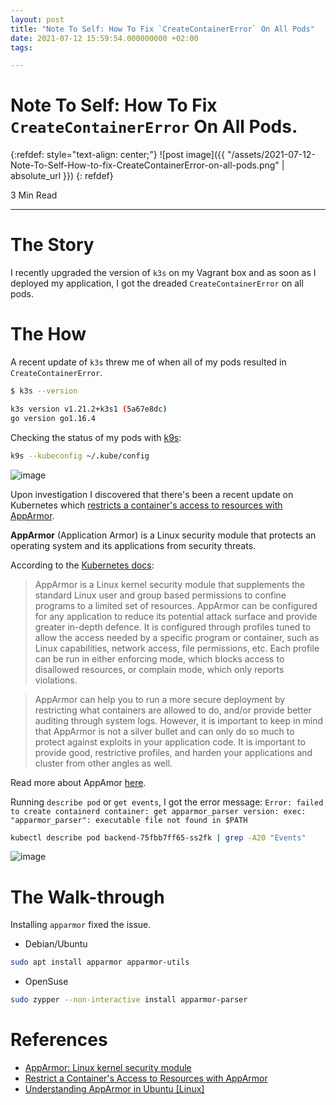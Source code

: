 ```yaml
---
layout: post
title: "Note To Self: How To Fix `CreateContainerError` On All Pods"
date: 2021-07-12 15:59:54.000000000 +02:00
tags:

---
```

# Note To Self: How To Fix `CreateContainerError` On All Pods.

{:refdef: style="text-align: center;"}
![post image]({{ "/assets/2021-07-12-Note-To-Self-How-to-fix-CreateContainerError-on-all-pods.png" | absolute_url }})
{: refdef}

3 Min Read

-----------------------------------------------------------------------------------------

# The Story

I recently upgraded the version of `k3s` on my Vagrant box and as soon as I deployed my application, I got the dreaded `CreateContainerError` on all pods.

# The How

A recent update of `k3s` threw me of when all of my pods resulted in `CreateContainerError`. 

```bash
$ k3s --version

k3s version v1.21.2+k3s1 (5a67e8dc)
go version go1.16.4
```

Checking the status of my pods with [k9s](https://github.com/derailed/k9s):
```bash
k9s --kubeconfig ~/.kube/config
```

![image](https://user-images.githubusercontent.com/7910856/125294488-9864c200-e324-11eb-9f0f-b15d1aa578e3.png)

Upon investigation I discovered that there's been a recent update on Kubernetes which [restricts a container's access to resources with AppArmor](https://kubernetes.io/docs/tutorials/clusters/apparmor/).

**AppArmor** (Application Armor) is a Linux security module that protects an operating system and its applications from security threats.

According to the [Kubernetes docs](https://kubernetes.io/docs/tutorials/clusters/apparmor/):
> AppArmor is a Linux kernel security module that supplements the standard Linux user and group based permissions to confine programs to a limited set of resources. AppArmor can be configured for any application to reduce its potential attack surface and provide greater in-depth defence. It is configured through profiles tuned to allow the access needed by a specific program or container, such as Linux capabilities, network access, file permissions, etc. Each profile can be run in either enforcing mode, which blocks access to disallowed resources, or complain mode, which only reports violations.

>AppArmor can help you to run a more secure deployment by restricting what containers are allowed to do, and/or provide better auditing through system logs. However, it is important to keep in mind that AppArmor is not a silver bullet and can only do so much to protect against exploits in your application code. It is important to provide good, restrictive profiles, and harden your applications and cluster from other angles as well.

Read more about AppAmor [here](#references).

Running `describe pod` or `get events`, I got the error message:
`Error: failed to create containerd container: get apparmor_parser version: exec: "apparmor_parser": executable file not found in $PATH`

```bash
kubectl describe pod backend-75fbb7ff65-ss2fk | grep -A20 "Events"
```

![image](https://user-images.githubusercontent.com/7910856/125299733-b7198780-e329-11eb-8032-92b93c5bea98.png)

# The Walk-through

Installing `apparmor` fixed the issue. 

- Debian/Ubuntu

```bash
sudo apt install apparmor apparmor-utils
```
- OpenSuse

```bash
sudo zypper --non-interactive install apparmor-parser
```

# References

- [AppArmor: Linux kernel security module](https://www.apparmor.net/)
- [Restrict a Container's Access to Resources with AppArmor](https://kubernetes.io/docs/tutorials/clusters/apparmor/)
- [Understanding AppArmor in Ubuntu [Linux]](https://www.maketecheasier.com/understanding-apparmor-in-ubuntu-linux)
